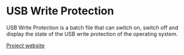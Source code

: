 # USB Write Protection
USB Write Protection is a batch file that can switch on, switch off and display the state of the USB write protection of the operating system.

[Project website](https://www.gaijin.at/en/software/usbwriteprotection)

